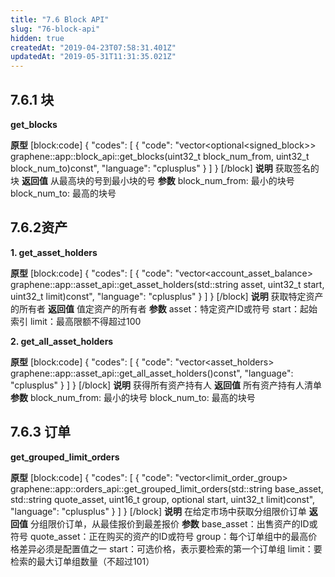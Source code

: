 ```yaml
---
title: "7.6 Block API"
slug: "76-block-api"
hidden: true
createdAt: "2019-04-23T07:58:31.401Z"
updatedAt: "2019-05-31T11:31:35.021Z"
---
```

## 7.6.1 块

**get_blocks**

**原型**
[block:code]
{
  "codes": [
    {
      "code": "vector<optional<signed_block>> graphene::app::block_api::get_blocks(uint32_t block_num_from, uint32_t block_num_to)const",
      "language": "cplusplus"
    }
  ]
}
[/block]
**说明**
获取签名的块
**返回值**
从最高块的号到最小块的号
**参数**
block_num_from: 最小的块号 
block_num_to: 最高的块号

## 7.6.2资产

**1. get_asset_holders** 

**原型**
[block:code]
{
  "codes": [
    {
      "code": "vector<account_asset_balance> graphene::app::asset_api::get_asset_holders(std::string asset, uint32_t start, uint32_t limit)const",
      "language": "cplusplus"
    }
  ]
}
[/block]
**说明**
获取特定资产的所有者
**返回值**
值定资产的所有者
**参数**
asset：特定资产ID或符号
start：起始索引
limit：最高限额不得超过100

**2. get_all_asset_holders** 

**原型**
[block:code]
{
  "codes": [
    {
      "code": "vector<asset_holders> graphene::app::asset_api::get_all_asset_holders()const",
      "language": "cplusplus"
    }
  ]
}
[/block]
**说明**
获得所有资产持有人
**返回值**
所有资产持有人清单
**参数**
block_num_from: 最小的块号 
block_num_to: 最高的块号

## 7.6.3 订单

**get_grouped_limit_orders** 

**原型**
[block:code]
{
  "codes": [
    {
      "code": "vector<limit_order_group> graphene::app::orders_api::get_grouped_limit_orders(std::string base_asset, std::string quote_asset, uint16_t group, optional<price> start, uint32_t limit)const",
      "language": "cplusplus"
    }
  ]
}
[/block]
**说明**
在给定市场中获取分组限价订单
**返回值**
分组限价订单，从最佳报价到最差报价
**参数**
base_asset：出售资产的ID或符号
quote_asset：正在购买的资产的ID或符号
group：每个订单组中的最高价格差异必须是配置值之一
start：可选价格，表示要检索的第一个订单组
limit：要检索的最大订单组数量（不超过101）